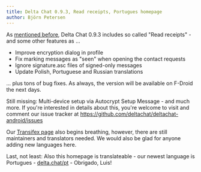 ```yaml
---
title: Delta Chat 0.9.3, Read receipts, Portugues homepage
author: Björn Petersen
---
```


As [mentioned before](2017-07-06-read-receipts-and-social-pressure), Delta Chat 0.9.3 
includes so called "Read receipts" - and some other features as ...

* Improve encryption dialog in profile
* Fix marking messages as "seen" when opening the contact requests
* Ignore signature.asc files of signed-only messages
* Update Polish, Portuguese and Russian translations

... plus tons of bug fixes. As always, the version will be 
available on F-Droid the next days.

Still missing: Multi-device setup via Autocrypt Setup Message - and much more.
If you're interested in details about this, you're welcome to visit and comment our issue tracker at
<https://github.com/deltachat/deltachat-android/issues>

Our [Transifex page](https://www.transifex.com/delta-chat/delta-chat-android/) also begins breathing, however, there are still maintainers and translators needed.
We would also be glad for anyone adding new languages here.

Last, not least: Also this homepage is translateable - our newest language is Portugues - [delta.chat/pt](https://delta.chat/pt) - Obrigado, Luis!
